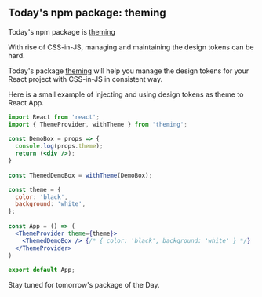 ## Today's npm package: theming

Today's npm package is [theming](https://www.npm/js.com/package/theming)

With rise of CSS-in-JS, managing and maintaining the design tokens can be hard.

Today's package [theming](https://www.npm/js.com/package/theming) will help you manage the design tokens for your React project with CSS-in-JS in consistent way.

Here is a small example of injecting and using design tokens as theme to React App.

```jsx
import React from 'react';
import { ThemeProvider, withTheme } from 'theming';
 
const DemoBox = props => {
  console.log(props.theme);
  return (<div />);
}
 
const ThemedDemoBox = withTheme(DemoBox);

const theme = {
  color: 'black',
  background: 'white',
};
 
const App = () => (
  <ThemeProvider theme={theme}>
    <ThemedDemoBox /> {/* { color: 'black', background: 'white' } */}
  </ThemeProvider>
)
 
export default App;
```

Stay tuned for tomorrow's package of the Day.